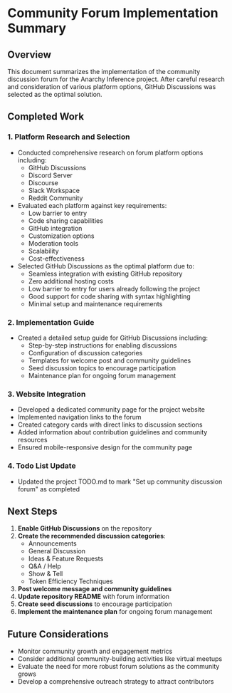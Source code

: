 # Community Forum Implementation Summary

## Overview
This document summarizes the implementation of the community discussion forum for the Anarchy Inference project. After careful research and consideration of various platform options, GitHub Discussions was selected as the optimal solution.

## Completed Work

### 1. Platform Research and Selection
- Conducted comprehensive research on forum platform options including:
  - GitHub Discussions
  - Discord Server
  - Discourse
  - Slack Workspace
  - Reddit Community
- Evaluated each platform against key requirements:
  - Low barrier to entry
  - Code sharing capabilities
  - GitHub integration
  - Customization options
  - Moderation tools
  - Scalability
  - Cost-effectiveness
- Selected GitHub Discussions as the optimal platform due to:
  - Seamless integration with existing GitHub repository
  - Zero additional hosting costs
  - Low barrier to entry for users already following the project
  - Good support for code sharing with syntax highlighting
  - Minimal setup and maintenance requirements

### 2. Implementation Guide
- Created a detailed setup guide for GitHub Discussions including:
  - Step-by-step instructions for enabling discussions
  - Configuration of discussion categories
  - Templates for welcome post and community guidelines
  - Seed discussion topics to encourage participation
  - Maintenance plan for ongoing forum management

### 3. Website Integration
- Developed a dedicated community page for the project website
- Implemented navigation links to the forum
- Created category cards with direct links to discussion sections
- Added information about contribution guidelines and community resources
- Ensured mobile-responsive design for the community page

### 4. Todo List Update
- Updated the project TODO.md to mark "Set up community discussion forum" as completed

## Next Steps

1. **Enable GitHub Discussions** on the repository
2. **Create the recommended discussion categories**:
   - Announcements
   - General Discussion
   - Ideas & Feature Requests
   - Q&A / Help
   - Show & Tell
   - Token Efficiency Techniques
3. **Post welcome message and community guidelines**
4. **Update repository README** with forum information
5. **Create seed discussions** to encourage participation
6. **Implement the maintenance plan** for ongoing forum management

## Future Considerations
- Monitor community growth and engagement metrics
- Consider additional community-building activities like virtual meetups
- Evaluate the need for more robust forum solutions as the community grows
- Develop a comprehensive outreach strategy to attract contributors
